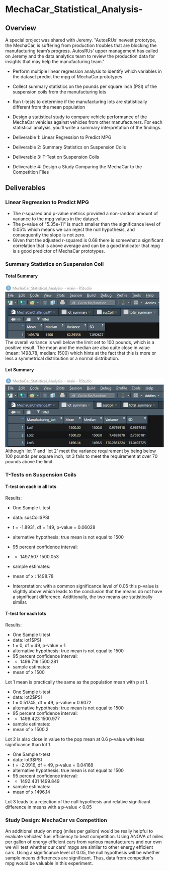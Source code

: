 # MechaCar_Statistical_Analysis-
## Overview
A special project was shared with Jeremy.
"AutosRUs’ newest prototype, the MechaCar, is suffering from production troubles that are blocking the manufacturing team’s progress. AutosRUs’ upper management has called on Jeremy and the data analytics team to review the production data for insights that may help the manufacturing team."
- Perform multiple linear regression analysis to identify which variables in the dataset predict the mpg of MechaCar prototypes
- Collect summary statistics on the pounds per square inch (PSI) of the suspension coils from the manufacturing lots
- Run t-tests to determine if the manufacturing lots are statistically different from the mean population
- Design a statistical study to compare vehicle performance of the MechaCar vehicles against vehicles from other manufacturers. For each statistical analysis, you’ll write a summary interpretation of the findings.

- Deliverable 1: Linear Regression to Predict MPG
- Deliverable 2: Summary Statistics on Suspension Coils
- Deliverable 3: T-Test on Suspension Coils
- Deliverable 4: Design a Study Comparing the MechaCar to the Competition
Files

## Deliverables
### Linear Regression to Predict MPG 
- The r-squared and p-value metrics provided a non-random amount of variance to the mpg values in the dataset.
- The p-value of "5.35e-11" is much smaller than the significance level of 0.05% which means we can reject the null hypothesis, and consequently the slope is not zero. 
- Given that the adjusted r-squared is 0.68  there is somewhat a significant correlation that is above average and can be a good indicator that mpg is s good predictor of MechaCar prototypes.

### Summary Statistics on Suspension Coil
#### Total Summary
![alt text](https://github.com/BBright07/MechaCar_Statistical_Analysis-/blob/main/images/total_summary.jpg)
The overall variance is well below the limit set to 100 pounds, which is a positive result. The mean and the median are also quite close in value (mean: 1498.78, median: 1500) which hints at the fact that this is more or less a symmetrical distribution or a normal distribution. 

#### Lot Summary
![alt text](https://github.com/BBright07/MechaCar_Statistical_Analysis-/blob/main/images/lot_summary.jpg)
Although 'lot 1' and 'lot 2' meet the variance requirement by being below 100 pounds per square inch, lot 3 fails to meet the requirement at over 70 pounds above the limit.

### T-Tests on Suspension Coils
#### T-test on each in all lots 
Results:
- One Sample t-test
- data:  susCoil$PSI
- t = -1.8931, df = 149, p-value = 0.06028
- alternative hypothesis: true mean is not equal to 1500
- 95 percent confidence interval:
- - 1497.507 1500.053
- sample estimates:
- mean of x : 1498.78 

- Interpretation: with a common significance level of 0.05 this p-value is slightly above which leads to the conclusion that the means do not have a significant difference. Additionally, the two means are statistically similar. 

#### T-test for each lots
Results:

- One Sample t-test
- data:  lot1$PSI
- t = 0, df = 49, p-value = 1
- alternative hypothesis: true mean is not equal to 1500
- 95 percent confidence interval:
- - 1499.719 1500.281
- sample estimates:
- mean of x 1500 

Lot 1 mean is practically the same as the population mean with p at 1.

- One Sample t-test
- data:  lot2$PSI
- t = 0.51745, df = 49, p-value = 0.6072
- alternative hypothesis: true mean is not equal to 1500
- 95 percent confidence interval:
- - 1499.423 1500.977
- sample estimates:
- mean of x 1500.2 

Lot 2 is also close in value to the pop mean at 0.6 p-value with less significance than lot 1.


- One Sample t-test
- data:  lot3$PSI
- t = -2.0916, df = 49, p-value = 0.04168
- alternative hypothesis: true mean is not equal to 1500
- 95 percent confidence interval:
- - 1492.431 1499.849
- sample estimates:
- mean of x 1496.14 

Lot 3 leads to a rejection of the null hypothesis and relative significant difference in means with a p-value < 0.05

### Study Design: MechaCar vs Competition
An additional study on mpg (miles per gallon) would be really helpful to evaluate vehicles' fuel efficiency to beat competition. Using ANOVA of miles per gallon of energy efficient cars from various manufacturers and our own  we will test whether our cars' mpgs are similar to other energy efficient cars. Using a significance level of 0.05, the null hypothesis will be whether sample means differences are significant. Thus, data from competitor's mpg would be valuable in this experiment.
